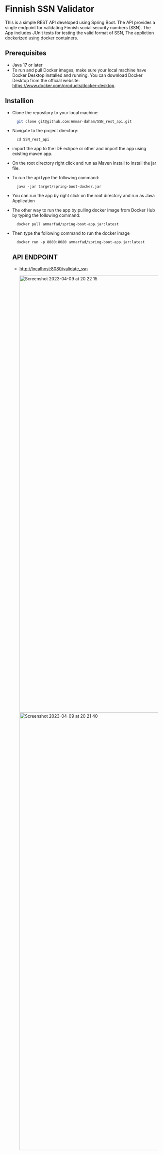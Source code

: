 # Finnish SSN Validator 
This is a simple REST API developed using Spring Boot. The API provides a single endpoint for validating Finnish social security numbers (SSN).
The App includes JUnit tests for testing the valid format of SSN, The appliction dockerized using docker containers.

## Prerequisites
* Java 17 or later
* To run and pull Docker images, make sure your local machine have Docker Desktop installed and running. You can download Docker Desktop from the official website: https://www.docker.com/products/docker-desktop.


## Installion
* Clone the repository to your local machine:
  ```bash
    git clone git@github.com:Ammar-daham/SSN_rest_api.git
  ```

* Navigate to the project directory:
  ```
    cd SSN_rest_api
  ```
  
* import the app to the IDE eclipce or other and import the app using existing maven app.

* On the root directory right click and run as Maven install to install the jar file.

* To run the api type the following command:
  ```
    java -jar target/spring-boot-docker.jar
  ```
  
* You can run the app by right click on the root directory and run as Java Application

* The other way to run the app by pulling docker image from Docker Hub by typing the following command:

  ```
    docker pull ammarfad/spring-boot-app.jar:latest
  ``` 
  
* Then type the following command to run the docker image
 
    ```
      docker run -p 8080:8080 ammarfad/spring-boot-app.jar:latest
    ```
  
  
  ## API ENDPOINT
  
  * [http://localhost:8080/validate_ssn](http://localhost:8080/validate_ssn)
  
  
    <img width="1440" alt="Screenshot 2023-04-09 at 20 22 15" src="https://user-images.githubusercontent.com/32091211/230787215-894632bb-3848-4a48-9923-72b432165330.png">
    <img width="1440" alt="Screenshot 2023-04-09 at 20 21 40" src="https://user-images.githubusercontent.com/32091211/230787224-a05f807b-09a5-43d0-9431-19a654f69e08.png">

  
